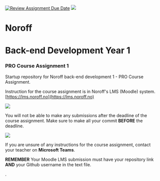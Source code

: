 [![Review Assignment Due Date](https://classroom.github.com/assets/deadline-readme-button-22041afd0340ce965d47ae6ef1cefeee28c7c493a6346c4f15d667ab976d596c.svg)](https://classroom.github.com/a/59zU1Yxd)
![](http://images.restapi.co.za/pvt/Noroff-64.png)
# Noroff
# Back-end Development Year 1
### PRO Course Assignment 1

Startup repository for Noroff back-end development 1 - PRO Course Assignment.

Instruction for the course assignment is in Noroff's LMS (Moodle) system.
[https://lms.noroff.no](https://lms.noroff.no)

![](http://images.restapi.co.za/pvt/ca_important.png)

You will not be able to make any submissions after the deadline of the course assignment. Make sure to make all your commit **BEFORE** the deadline.

![](http://images.restapi.co.za/pvt/help.png)

If you are unsure of any instructions for the course assignment, contact your teacher on **Microsoft Teams**.

**REMEMBER** Your Moodle LMS submission must have your repository link **AND** your Github username in the text file.

.
